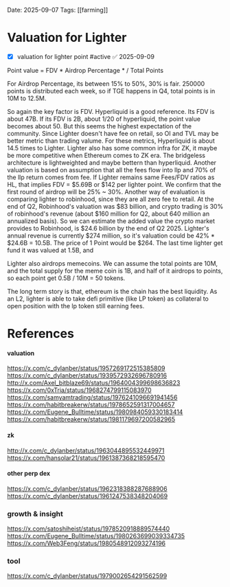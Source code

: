 Date: 2025-09-07
Tags: [[farming]]

# Valuation for Lighter

- [x] valuation for lighter point #active ✅ 2025-09-09

Point value = FDV * Airdrop Percentage * / Total Points

For Airdrop Percentage, its between  15% to 50%, 30% is fair.
250000 points is distributed each week, so if TGE happens in Q4, total points is in 10M to 12.5M.

So again the key factor is FDV. Hyperliquid is a good reference. Its FDV is about 47B. If its FDV is 2B, about 1/20 of hyperliquid, the point value becomes about 50. But this seems the highest expectation of the community.
Since Lighter doesn't have fee on retail, so OI and TVL may be better metric than trading valume. For these metrics, Hyperliquid is about 14.5 times to Lighter.
Lighter also has some common infra for ZK, it maybe be more competitive when Ethereum comes to ZK era. The bridgeless architecture is lightweighted and maybe bettern than hyperliquid.
Another valuation is based on assumption that all the fees flow into llp and 70% of the llp return comes from fee. If Lighter remains same Fees/FDV ratios as HL, that implies FDV = $5.69B or $142 per lighter point.
We confirm that the first round of airdrop will be 25% ~ 30%.
Another way of evaluation is comparing lighter to robinhood, since they are all zero fee to retail. At the end of Q2, Robinhood's valuation was $83 billion, and crypto trading is 30% of robinhood's revenue (about $160 million for Q2, about 640 million an annualized basis). So we can estimate the added value the crypto market provides to Robinhood, is $24.6 billion by the end of Q2 2025. Lighter's annual revenue is currently $274 million, so it's valuation could be 42% * $24.6B = 10.5B. The price of 1 Point would be $264.
The last time lighter get fund it was valued at 1.5B, and 

Lighter also airdrops memecoins. We can assume the total points are 10M, and the total supply for the meme coin is 1B, and half of it airdrops to points, so each point get 0.5B / 10M = 50 tokens. 

The long term story is that, ethereum is the chain has the best liquidity. As an L2, lighter is able to take defi primitive (like LP token) as collateral to open position with the lp token still earning fees.
# References
#### valuation
https://x.com/c_dylanber/status/1957269172515385809
https://x.com/c_dylanber/status/1939572932696780916
http://x.com/Axel_bitblaze69/status/1964004399698636823
https://x.com/0xTria/status/1968274799115083970
https://x.com/samyamtrading/status/1976241096691941456
https://x.com/habitbreakerw/status/1978652591317004657
https://x.com/Eugene_Bulltime/status/1980984059330183414
https://x.com/habitbreakerw/status/1981179697200582965
#### zk
http://x.com/c_dylanber/status/1963044895532449971
https://x.com/hansolar21/status/1961387368218595470
#### other perp dex
https://x.com/c_dylanber/status/1962318388287688906
https://x.com/c_dylanber/status/1961247538348204069
### growth & insight
https://x.com/satoshiheist/status/1978520918889574440
https://x.com/Eugene_Bulltime/status/1980263699039334735
https://x.com/Web3Feng/status/1980548912093274196
### tool
https://x.com/c_dylanber/status/1979002654291562599
